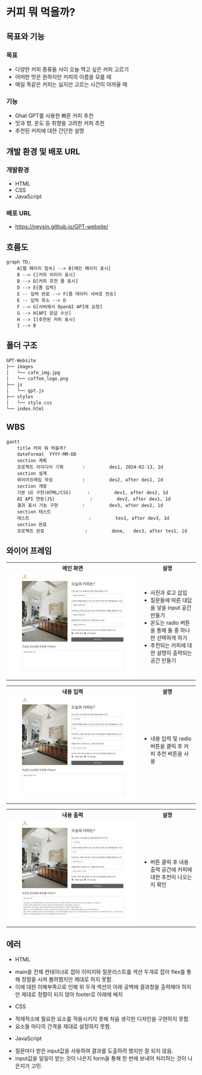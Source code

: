 # 커피 뭐 먹을까?

## 목표와 기능

### 목표
- 다양한 커피 종류들 사이 오늘 먹고 싶은 커피 고르기
- 어떠한 맛은 원하지만 커피의 이름을 모를 때
- 매일 똑같은 커피는 싫지만 고르는 시간이 아까울 때

### 기능
- Ghat GPT를 사용한 빠른 커피 추천
- 맛과 향, 온도 등 취향을 고려한 커피 추천
- 추천된 커피에 대한 간단한 설명

## 개발 환경 및 배포 URL
### 개발환경
- HTML
- CSS
- JavaScript
### 배포 URL
- https://neysin.github.io/GPT-website/

## 흐름도
```mermaid
graph TD;
    A[웹 페이지 접속] --> B[메인 페이지 표시]
    B --> C[커피 이미지 표시]
    B --> D[커피 추천 폼 표시]
    D --> E{폼 입력}
    E -- 입력 완료 --> F[폼 데이터 서버로 전송]
    E -- 입력 취소 --> D
    F --> G[서버에서 OpenAI API에 요청]
    G --> H[API 응답 수신]
    H --> I[추천된 커피 표시]
    I --> B
```

## 폴더 구조
```
GPT-Website
├── images
│   └── cafe_img.jpg
│   └── coffee_logo.png
├── js
│   └── gpt.js
├── styles
│   └── style.css
└── index.html
```

## WBS
```mermaid
gantt
    title 커피 뭐 먹을까?
    dateFormat  YYYY-MM-DD
    section 계획
    프로젝트 아이디어 기획       :         des1, 2024-02-13, 1d
    section 설계
    와이어프레임 작성           :         des2, after des1, 1d
    section 개발
    기본 UI 구현(HTML/CSS)      :         dev1, after des2, 1d
    AI API 연동(JS)             :         dev2, after dev1, 1d
    결과 표시 기능 구현         :         dev3, after dev2, 1d
    section 테스트
    테스트                      :         tes1, after dev3, 1d
    section 완료
    프로젝트 완료               :         done,   des3, after tes1, 1d
```

## 와이어 프레임
<table>
    <tr>
        <th>메인 화면</th>
        <th>설명</th>
    </tr>
    <tr>
        <td width="70%">
            <img src="readme_img/메인 화면.jpg">
        </td>
        <td>
            <ul>
                <li>사진과 로고 삽입</li>
                <li>질문들에 따른 대답을 넣을 input 공간 만들기</li>
                <li>온도는 radio 버튼을 통해 둘 중 하나만 선택하게 하기</li>
                <li>추천되는 커피에 대한 설명이 출력되는 공간 만들기</li>
            </ul>
        </td>
    </tr>
</table>
<table>
    <tr>
        <th>내용 입력</th>
        <th>설명</th>
    </tr>
    <tr width="70%">
        <td width="70%">
            <img src="readme_img/내용 입력.jpg">
        </td>
        <td>
            <ul>
                <li>내용 입력 및 radio 버튼을 클릭 후 커피 추천 버튼을 사용</li>
            </ul>
        </td>
    </tr>
</table>
<table>
    <tr>
        <th>내용 출력</th>
        <th>설명</th>
    </tr>
    <tr>
        <td width="70%">
            <img src="readme_img/내용 출력.jpg">
        </td>
        <td>
            <ul>
                <li>버튼 클릭 후 내용 출력 공간에 커피에 대한 추천이 나오는지 확인</li>
            </ul>
        </td>
    </tr>
</table>

## 에러
* HTML
 - main을 전체 컨테이너로 잡아 이미지와 질문리스트를 섹션 두개로 잡아 flex를 통해 정렬을 시켜 볼려했지만 제대로 하지 못함.
 - 이에 대한 이해부족으로 인해 위 두개 섹션의 아래 공백에 결과창을 출력해야 하지만 제대로 정렬이 되지 않아 footer로 아래에 배치
* CSS
 - 적재적소에 필요한 요소를 적용시키지 못해 처음 생각한 디자인을 구현하지 못함.
 - 요소들 마다의 간격을 제대로 설정하지 못함.
* JavaScript
 - 질문마다 받은 input값을 사용하여 결과를 도출하려 했지만 잘 되지 않음.
 - input값을 일일이 받는 것이 나은지 form을 통해 한 번에 보내어 처리하는 것이 나은지가 고민.